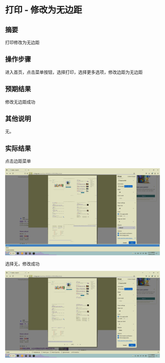 # 打印 - 修改为无边距

## 摘要

打印修改为无边距

## 操作步骤

进入首页，点击菜单按钮，选择打印，选择更多选项，修改边距为无边距

## 预期结果

修改无边距成功

## 其他说明

无。

## 实际结果

点击边距菜单

![alt text](image-34.png)

选择无，修改成功

![alt text](image-35.png)